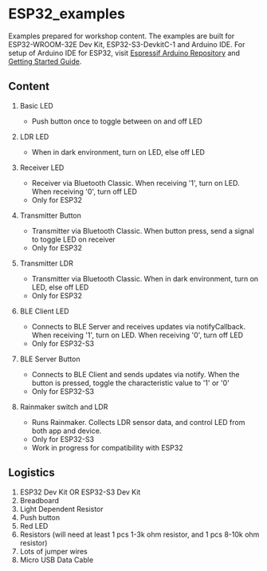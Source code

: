 # ESP32_examples 
Examples prepared for workshop content. The examples are built for ESP32-WROOM-32E Dev Kit, ESP32-S3-DevkitC-1 and Arduino IDE. For setup of Arduino IDE for ESP32, visit [Espressif Arduino Repository](https://github.com/espressif/arduino-esp32/tree/master) and [Getting Started Guide](https://docs.espressif.com/projects/arduino-esp32/en/latest/getting_started.html).

## Content
1. Basic LED
    - Push button once to toggle between on and off LED
3. LDR LED
    - When in dark environment, turn on LED, else off LED
4. Receiver LED
    - Receiver via Bluetooth Classic. When receiving '1', turn on LED. When receiving '0', turn off LED
    - Only for ESP32
5. Transmitter Button
    - Transmitter via Bluetooth Classic. When button press, send a signal to toggle LED on receiver
    - Only for ESP32
6. Transmitter LDR
    - Transmitter via Bluetooth Classic. When in dark environment, turn on LED, else off LED
    - Only for ESP32
7. BLE Client LED
    - Connects to BLE Server and receives updates via notifyCallback. When receiving '1', turn on LED. When receiving '0', turn off LED
    - Only for ESP32-S3
8. BLE Server Button
    - Connects to BLE Client and sends updates via notify. When the button is pressed, toggle the characteristic value to '1' or '0'
    - Only for ESP32-S3
  
9. Rainmaker switch and LDR
    - Runs Rainmaker. Collects LDR sensor data, and control LED from both app and device.
    - Only for ESP32-S3
    - Work in progress for compatibility with ESP32

## Logistics

1. ESP32 Dev Kit OR ESP32-S3 Dev Kit
2. Breadboard
3. Light Dependent Resistor
4. Push button
5. Red LED
6. Resistors (will need at least 1 pcs 1-3k ohm resistor, and 1 pcs 8-10k ohm resistor)
7. Lots of jumper wires
8. Micro USB Data Cable
